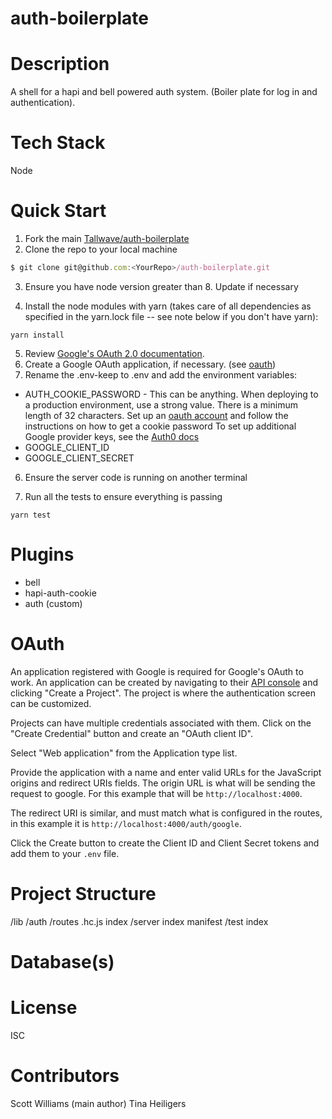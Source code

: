 # auth-boilerplate

# Description
A shell for a hapi and bell powered auth system. (Boiler plate for log in and authentication).

# Tech Stack
Node

# Quick Start
1. Fork the main [Tallwave/auth-boilerplate](https://github.com/Tallwave/auth-boilerplate)
2. Clone the repo to your local machine
```js
$ git clone git@github.com:<YourRepo>/auth-boilerplate.git
```
3. Ensure you have node version greater than 8. Update if necessary

4. Install the node modules with yarn (takes care of all dependencies as specified in the yarn.lock file -- see note below if you don't have yarn):
```
yarn install
```
5. Review [Google's OAuth 2.0 documentation](https://developers.google.com/identity/protocols/OAuth2).
6. Create a Google OAuth application, if necessary. (see [oauth](#oauth))
5. Rename the .env-keep to .env and add the environment variables:
 - AUTH_COOKIE_PASSWORD - This can be anything. When deploying to a production environment, use a strong value. There is a minimum length of 32 characters.
 Set up an [oauth account](https://github.com/hapijs/bell/blob/master/API.md) and follow the instructions on how to get a cookie password
To set up additional Google provider keys, see the [Auth0 docs](https://auth0.com/docs/connections/social/devkeys)
 - GOOGLE_CLIENT_ID
 - GOOGLE_CLIENT_SECRET

6. Ensure the server code is running on another terminal

7. Run all the tests to ensure everything is passing
```
yarn test
```

# Plugins
 - bell
 - hapi-auth-cookie
 - auth (custom)

# OAuth
An application registered with Google is required for Google's OAuth to work. An application can be created by navigating to their [API console](https://console.developers.google.com/apis) and clicking "Create a Project". The project is where the authentication screen can be customized.

Projects can have multiple credentials associated with them. Click on the "Create Credential" button and create an "OAuth client ID". 

Select "Web application" from the Application type list.

Provide the application with a name and enter valid URLs for the JavaScript origins and redirect URIs fields. The origin URL is what will be sending the request to google. For this example that will be `http://localhost:4000`.

The redirect URI is similar, and must match what is configured in the routes, in this example it is `http://localhost:4000/auth/google`.

Click the Create button to create the Client ID and Client Secret tokens and add them to your `.env` file.

# Project Structure
/lib
  /auth
  /routes
  .hc.js
  index
/server
  index
  manifest
/test
  index

# Database(s)

# License
ISC

# Contributors
Scott Williams (main author)
Tina Heiligers